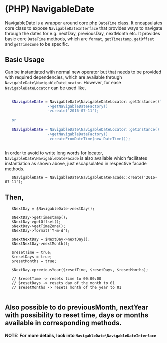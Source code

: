# (PHP) NavigableDate

NavigableDate is a wrapper around core php ```DateTime``` class.
It encapsulates core class to expose ```NavigableDateInterface``` that provides ways to 
navigate through the dates for e.g. nextDay, previousDay, nextMonth etc.
It provides basic core ```DateTime``` methods, which are ```format```, ```getTimestamp```,
```getOffset``` and ```getTimezone``` to be specific.

## Basic Usage

Can be instantiated with normal new operator but that needs to be provided with required dependencies, 
which are available through ```NavigableDate\NavigableDateLocator```. However, for ease ```NavigableDateLocator```
can be used like,
 
 ``` php
    
    $NavigableDate = NavigableDate\NavigableDateLocator::getInstance()`
                    ->getNavigableDateFactory()
                    ->create('2016-07-11');
    
    or 
    
    $NavigableDate = NavigableDate\NavigableDateLocator::getInstance()
                    ->getNavigableDateFactory()
                    ->createFromDateTime(new DateTime());
    
 ```
 
 In order to avoid to write long words for locator, ```NavigableDate\NavigableDateFacade``` is also available which facilitates instantiation as shown above, 
 just escapsulated in respective facade methods.   
 
 ```
    $NavigableDate = NavigableDate\NavigableDateFacade::create('2016-07-11');
 
 ```
 
 ## Then,
 
 ```
    $NextDay = $NavigableDate->nextDay();
    
    $NextDay->getTimestamp();
    $NextDay->getOffset();
    $NextDay->getTimeZone();
    $NextDay->format('Y-m-d');
    
    $NextNextDay = $NextDay->nextDay(); 
    $NextNextDay->nextMonth();
    
    $resetTime = true;
    $resetDays = true;
    $resetMonths = true;
    
    $NextDay->previousYear($resetTime, $resetDays, $resetMonths);
    
    // $resetTime -> resets time to 00:00:00
    // $resetDays -> resets day of the month to 01
    // $resetMonths -> resets month of the year to 01
    
 ```
 
 ## Also possible to do previousMonth, nextYear with possibility to reset time, days or months available in corresponding methods. 
 
 #### NOTE: For more details, look into ```NavigableDate\NavigableDateInterface```